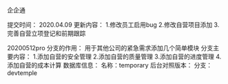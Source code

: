 企企通

提交时间： 2020.04.09
更新内容： 1.修改员工启用bug
          2.修改自营项目添加
          3.完善自营立项登记和前期跟踪

20200512pro 分支的作用： 用于其他公司的紧急需求添加几个简单模块
分支主要内容：
    1.添加自营的安全管理
    2.添加自营的质量管理
    3.添加自营的进度管理
    4.添加自营的成本计算
数据库信息：
    名称：temporary
后台对照版本：
    分支：devtemple
